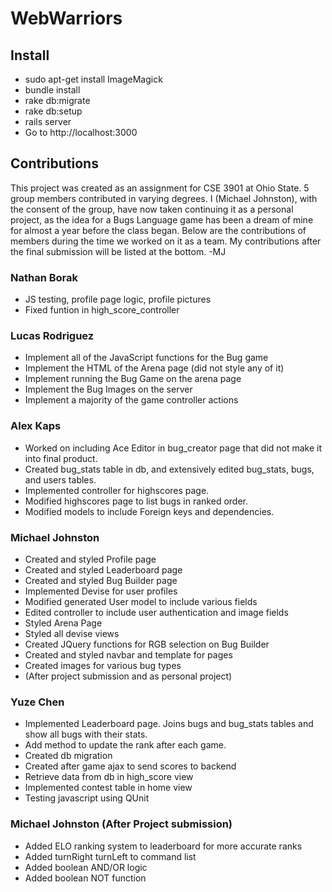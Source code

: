 # WebWarriors

## Install
* sudo apt-get install ImageMagick
* bundle install
* rake db:migrate
* rake db:setup
* rails server
* Go to http://localhost:3000

## Contributions
This project was created as an assignment for CSE 3901 at Ohio State. 5 group members contributed in varying degrees. I (Michael Johnston), with the consent of the group, have now taken continuing it as a personal project, as the idea for a Bugs Language game has been a dream of mine for almost a year before the class began. Below are the contributions of members during the time we worked on it as a team. My contributions after the final submission will be listed at the bottom. -MJ

### Nathan Borak
* JS testing, profile page logic, profile pictures
* Fixed funtion in high_score_controller

### Lucas Rodriguez

* Implement all of the JavaScript functions for the Bug game
* Implement the HTML of the Arena page (did not style any of it)
* Implement running the Bug Game on the arena page
* Implement the Bug Images on the server
* Implement a majority of the game controller actions

### Alex Kaps

* Worked on including Ace Editor in bug_creator page that did not make it into final product.
* Created bug_stats table in db, and extensively edited bug_stats, bugs, and users tables.
* Implemented controller for highscores page.
* Modified highscores page to list bugs in ranked order.
*  Modified models to include Foreign keys and dependencies.


### Michael Johnston
* Created and styled Profile page
* Created and styled Leaderboard page
* Created and styled Bug Builder page
* Implemented Devise for user profiles
* Modified generated User model to include various fields
* Edited controller to include user authentication and image fields
* Styled Arena Page
* Styled all devise views
* Created JQuery functions for RGB selection on Bug Builder
* Created and styled navbar and template for pages
* Created images for various bug types
* (After project submission and as personal project)

### Yuze Chen
* Implemented Leaderboard page. Joins bugs and bug_stats tables and show all bugs with their stats.  
* Add method to update the rank after each game. 
* Created db migration 
* Created after game ajax to send scores to backend
* Retrieve data from db in high_score view
* Implemented contest table in home view
* Testing javascript using QUnit

### Michael Johnston (After Project submission)
* Added ELO ranking system to leaderboard for more accurate ranks
* Added turnRight turnLeft to command list
* Added boolean AND/OR logic
* Added boolean NOT function